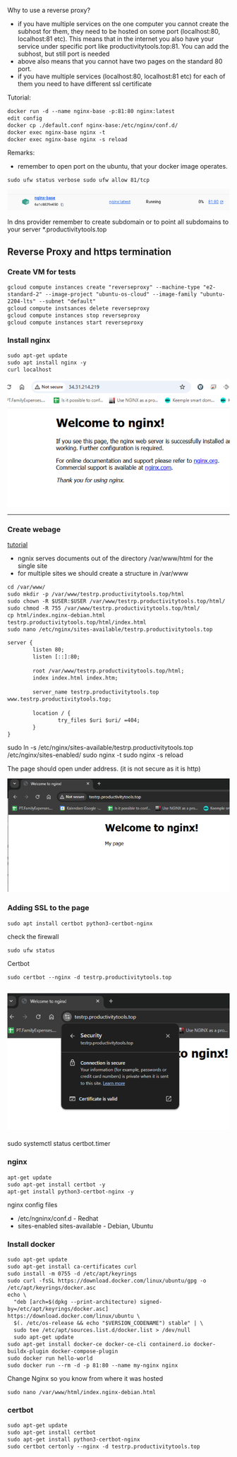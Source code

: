 
Why to use a reverse proxy?
- if you have multiple services on the one computer you cannot create the subhost for them, they need to be hosted on some port (localhost:80, localhost:81 etc). This means that in the internet you also have your service under specific port like productivitytools.top:81. You can add the subhost, but still port is needed
- above also means that you cannot have two pages on the standard 80 port. 
- if you have multiple services (localhost:80, localhost:81 etc) for each of them you need to have different ssl certificate 


Tutorial:
```
docker run -d --name nginx-base -p:81:80 nginx:latest
edit config
docker cp ./default.conf nginx-base:/etc/nginx/conf.d/
docker exec nginx-base nginx -t
docker exec nginx-base nginx -s reload
```

Remarks:
- remember to open port on the ubuntu, that your docker image operates.
```
sudo ufw status verbose sudo ufw allow 81/tcp
```
![](2025-01-14-23-12-41.png)

In dns provider remember to create subdomain or to point all subdomains  to your server *.productivitytools.top

## Reverse Proxy and https termination

### Create VM for tests

```
gcloud compute instances create "reverseproxy" --machine-type "e2-standard-2" --image-project "ubuntu-os-cloud" --image-family "ubuntu-2204-lts" --subnet "default"
gcloud compute instsances delete reverseproxy
gcloud compute instances stop reverseproxy
gcloud compute instances start reverseproxy
```

### Install nginx

```
sudo apt-get update
sudo apt install nginx -y
curl localhost
```
![](Images/20250203213747.png)

----
### Create webage
[tutorial](https://www.digitalocean.com/community/tutorials/how-to-install-nginx-on-ubuntu-20-04#step-5-%E2%80%93-setting-up-server-blocks-(recommended))
- ngnix serves documents out of the directory /var/www/html for the single site
- for multiple sites we should create a structure in /var/www
```
cd /var/www/
sudo mkdir -p /var/www/testrp.productivitytools.top/html
sudo chown -R $USER:$USER /var/www/testrp.productivitytools.top/html/
sudo chmod -R 755 /var/www/testrp.productivitytools.top/html/
cp html/index.nginx-debian.html testrp.productivitytools.top/html/index.html
sudo nano /etc/nginx/sites-available/testrp.productivitytools.top
```

```
server {
        listen 80;
        listen [::]:80;

        root /var/www/testrp.productivitytools.top/html;
        index index.html index.htm;                              

        server_name testrp.productivitytools.top www.testrp.productivitytools.top;

        location / {
                try_files $uri $uri/ =404;
        }
}

```

sudo ln -s /etc/nginx/sites-available/testrp.productivitytools.top /etc/nginx/sites-enabled/
sudo nginx -t
sudo nginx -s reload

The page should open under address. (it is not secure as it is http)

![](Images/20250204211550.png)

### Adding SSL to the page

```
sudo apt install certbot python3-certbot-nginx
```
check the firewall
```
sudo ufw status
```
Certbot
```
sudo certbot --nginx -d testrp.productivitytools.top
```
![](Images/20250204212214.png)
-----
sudo systemctl status certbot.timer


### nginx
```
apt-get update
sudo apt-get install certbot -y
apt-get install python3-certbot-nginx -y

```

nginx config files
- /etc/ngninx/conf.d - Redhat
- sites-enabled sites-available - Debian, Ubuntu



### Install docker

```
sudo apt-get update
sudo apt-get install ca-certificates curl
sudo install -m 0755 -d /etc/apt/keyrings
sudo curl -fsSL https://download.docker.com/linux/ubuntu/gpg -o /etc/apt/keyrings/docker.asc
echo \
  "deb [arch=$(dpkg --print-architecture) signed-by=/etc/apt/keyrings/docker.asc] https://download.docker.com/linux/ubuntu \
  $(. /etc/os-release && echo "$VERSION_CODENAME") stable" | \
  sudo tee /etc/apt/sources.list.d/docker.list > /dev/null
  sudo apt-get update
sudo apt-get install docker-ce docker-ce-cli containerd.io docker-buildx-plugin docker-compose-plugin
sudo docker run hello-world
sudo docker run --rm -d -p 81:80 --name my-nginx nginx
```
Change Nginx so you know from where it was hosted

```
sudo nano /var/www/html/index.nginx-debian.html
```

### certbot 

```
sudo apt-get update
sudo apt-get install certbot
sudo apt-get install python3-certbot-nginx
sudo certbot certonly --nginx -d testrp.productivitytools.top
```
